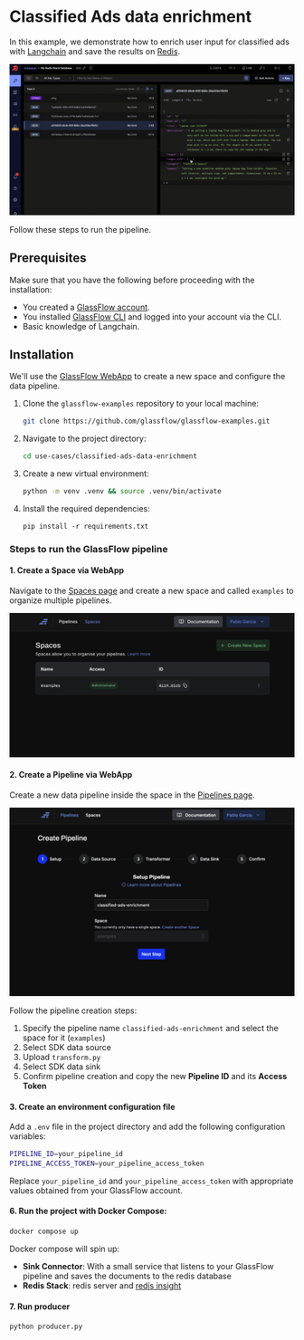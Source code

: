 # Classified Ads data enrichment

In this example, we demonstrate how to enrich user input for classified ads with [Langchain](https://www.langchain.com/) and save the results on [Redis](https://redis.io/). 

![Redis Dashbaord with Glassflow](/assets/Classified-Ads-enrichment-use-case.gif)

Follow these steps to run the pipeline.

## Prerequisites

Make sure that you have the following before proceeding with the installation:

- You created a [GlassFlow account](https://learn.glassflow.dev/docs/get-started/create-account).
- You installed [GlassFlow CLI](https://learn.glassflow.dev/docs/get-started/glassflow-cli) and logged into your account via the CLI.
- Basic knowledge of Langchain.

## Installation

We'll use the [GlassFlow WebApp](https://app.glassflow.dev/) to create a new space and configure the data pipeline.


1. Clone the `glassflow-examples` repository to your local machine:
    
    ```bash
    git clone https://github.com/glassflow/glassflow-examples.git
    ```
    
2. Navigate to the project directory:
    
    ```bash
    cd use-cases/classified-ads-data-enrichment
    ```

3. Create a new virtual environment:
    
    ```bash
    python -m venv .venv && source .venv/bin/activate
    ```
    
4. Install the required dependencies:
    
    ```
    pip install -r requirements.txt
    ```    

### Steps to run the GlassFlow pipeline

#### 1. Create a Space via WebApp

Navigate to the [Spaces page](https://app.glassflow.dev/spaces) and create a new space and called `examples` to organize multiple pipelines. 

![Create Space in GlassFlow WebApp](/assets/create-space-in-glassflow-webapp.png)

#### 2. Create a Pipeline via WebApp

Create a new data pipeline inside the space in the [Pipelines page](https://app.glassflow.dev/pipelines).

![Create Pipeline in GlassFlow WebApp](/assets/create-pipeline-in-glassflow-webapp-classified-ads-use-case.png)

Follow the pipeline creation steps:
1. Specify the pipeline name `classified-ads-enrichment` and select the space for it (`examples`)
2. Select SDK data source
3. Upload `transform.py`
4. Select SDK data sink
5. Confirm pipeline creation and copy the new **Pipeline ID** and its **Access Token**

#### 3. Create an environment configuration file

Add a `.env` file in the project directory and add the following configuration variables:

   ```bash
   PIPELINE_ID=your_pipeline_id
   PIPELINE_ACCESS_TOKEN=your_pipeline_access_token
   ```

Replace `your_pipeline_id` and `your_pipeline_access_token` with appropriate values obtained from your GlassFlow account.

#### 6. Run the project with Docker Compose:
    
   ```bash
   docker compose up
   ```

Docker compose will spin up:
- **Sink Connector**: With a small service that listens to your GlassFlow pipeline and saves the documents to the redis database
- **Redis Stack**: redis server and [redis insight](http://localhost:8001/)

#### 7. Run producer

   ```bash
   python producer.py
   ```
